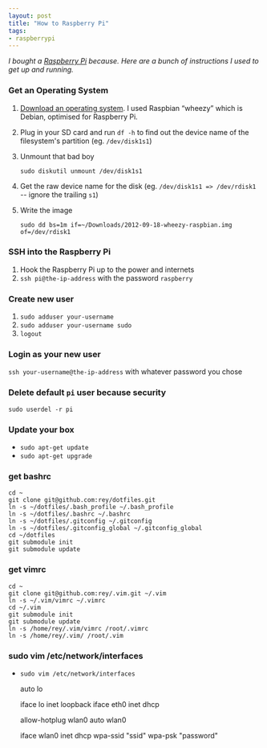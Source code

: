 ```yaml
---
layout: post
title: "How to Raspberry Pi"
tags:
- raspberrypi
---
```

 
 _I bought a [Raspberry Pi](http://en.wikipedia.org/wiki/Raspberry_Pi) because. Here are a bunch of instructions I used to get up and running._
 
### Get an Operating System

1. [Download an operating system](http://www.raspberrypi.org/downloads). I used Raspbian “wheezy” which is Debian, optimised for Raspberry Pi.
2. Plug in your SD card and run `df -h` to find out the device name of the filesystem's partition (eg. `/dev/disk1s1`)
3. Unmount that bad boy

       sudo diskutil unmount /dev/disk1s1
4. Get the raw device name for the disk (eg. `/dev/disk1s1 => /dev/rdisk1` -- ignore the trailing `s1`)
5. Write the image

       sudo dd bs=1m if=~/Downloads/2012-09-18-wheezy-raspbian.img of=/dev/rdisk1

### SSH into the Raspberry Pi

1. Hook the Raspberry Pi up to the power and internets
2. `ssh pi@the-ip-address` with the password `raspberry`

### Create new user

1. `sudo adduser your-username`
2. `sudo adduser your-username sudo`
3. `logout`

### Login as your new user

`ssh your-username@the-ip-address` with whatever password you chose

### Delete default `pi` user because security

`sudo userdel -r pi`

### Update your box

* `sudo apt-get update`
* `sudo apt-get upgrade`

### get bashrc

    cd ~
    git clone git@github.com:rey/dotfiles.git
    ln -s ~/dotfiles/.bash_profile ~/.bash_profile
    ln -s ~/dotfiles/.bashrc ~/.bashrc
    ln -s ~/dotfiles/.gitconfig ~/.gitconfig
    ln -s ~/dotfiles/.gitconfig_global ~/.gitconfig_global
    cd ~/dotfiles
    git submodule init
    git submodule update

### get vimrc

    cd ~
    git clone git@github.com:rey/.vim.git ~/.vim
    ln -s ~/.vim/vimrc ~/.vimrc
    cd ~/.vim
    git submodule init
    git submodule update
    ln -s /home/rey/.vim/vimrc /root/.vimrc
    ln -s /home/rey/.vim/ /root/.vim

### sudo vim /etc/network/interfaces

* `sudo vim /etc/network/interfaces`

    auto lo
    
    iface lo inet loopback
    iface eth0 inet dhcp
    
    allow-hotplug wlan0
    auto wlan0
    
    iface wlan0 inet dhcp
    wpa-ssid "ssid"
    wpa-psk "password"
